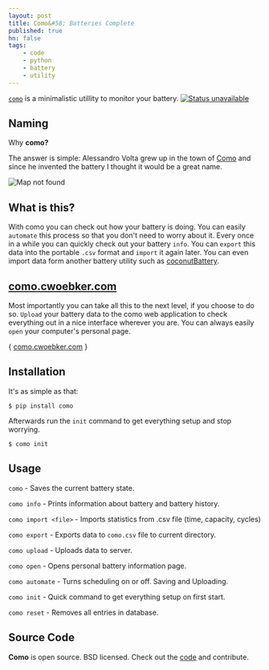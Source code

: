 ```yaml
---
layout: post
title: Como&#58; Batteries Complete
published: true
hn: false
tags:
    - code
    - python
    - battery
    - utility
---
```



[`como`](https://github.com/cwoebker/como) is a minimalistic utillity to monitor your battery. [![Status unavailable](https://secure.travis-ci.org/cwoebker/como.png?branch=master)](http://travis-ci.org/cwoebker/como)


## Naming ##

Why **como?**

The answer is simple: Alessandro Volta grew up in the town of [Como](https://maps.google.com/maps/place?ftid=0x47869c481027ed63:0xb99b96af785ff524&q=Como+italy&gl=us&ie=UTF8&ll=45.905539,8.869743&spn=0.000239,0.000343&t=h&z=12&vpsrc=0)
and since he invented the battery I thought it would be a great name.

![Map not found](https://mts0.google.com/vt/data=9JDtAHjlTn3x-Sj-pwj3TI8qbtmqB_-LnEoOWHi1JIH9W7fJrfYPYf2ali6aD042Ny8SYFLwPPZZKXlfEZ4QdxIpwulW3ms6uP5wUAoVf93Jyw3RqOzuf7phyiJTNTa7F40NnNzgarXK_1t3AxD-WqBu5Go8Gincuj1Ho04og_3Sa2UiBghMZdgO5C25rkiQkreOKiiL1sBaWOqNe2jnAM4MI2IC)

## What is this? ##

With como you can check out how your battery is doing. You can easily `automate` this process so that you don't need to worry about it. Every once in a while you can quickly check out your battery `info`. You can `export` this data into the portable `.csv` format and `import` it again later. You can even import data form another battery utility such as [coconutBattery](http://http://www.coconut-flavour.com).

## [como.cwoebker.com](http://como.cwoebker.com) ##

Most importantly you can take all this to the next level, if you choose to do so. `Upload` your battery data to the como web application to check everything out in a nice interface wherever you are. You can always easily `open` your computer's personal page.

{ [como.cwoebker.com](http://como.cwoebker.com) }

## Installation

It's as simple as that:

`$ pip install como`

Afterwards run the `init` command to get everything setup and stop worrying.

`$ como init`

## Usage

`como` - Saves the current battery state.

`como info` - Prints information about battery and battery history.

`como import <file>` - Imports statistics from .csv file (time, capacity, cycles)

`como export` - Exports data to `como.csv` file to current directory.

`como upload` - Uploads data to server.

`como open` - Opens personal battery information page.

`como automate` - Turns scheduling on or off. Saving and Uploading.

`como init` - Quick command to get everything setup on first start.

`como reset` - Removes all entries in database.

## Source Code ##

**Como** is open source. BSD licensed. Check out the [code](http://github.com/cwoebker/como) and contribute.